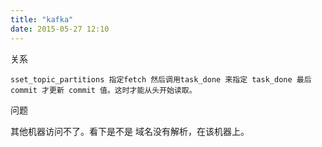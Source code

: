```yaml
---
title: "kafka"
date: 2015-05-27 12:10
---
```


关系 
    
    sset_topic_partitions 指定fetch 然后调用task_done 来指定 task_done 最后 commit 才更新 commit 值。这时才能从头开始读取。

问题

其他机器访问不了。看下是不是 域名没有解析，在该机器上。
